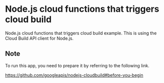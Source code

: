 # Node.js cloud functions that triggers cloud build

Node.js cloud functions that triggers cloud build example.
This is using the Cloud Build API client for Node.js.

## Note

To run this app, you need to prepare it by referring to the following link.

https://github.com/googleapis/nodejs-cloudbuild#before-you-begin
